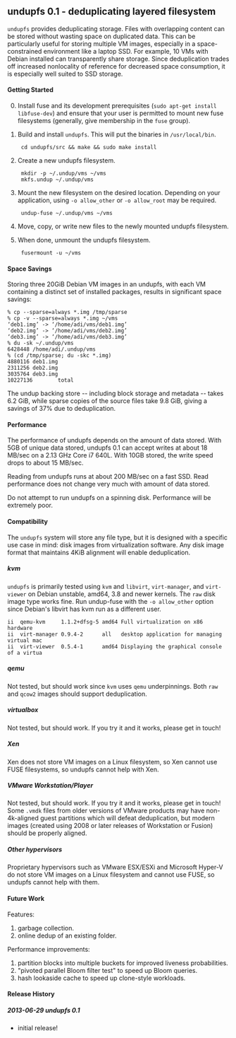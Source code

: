 ## undupfs 0.1 - deduplicating layered filesystem

`undupfs` provides deduplicating storage.  Files with overlapping content can be
stored without wasting space on duplicated data.  This can be particularly
useful for storing multiple VM images, especially in a space-constrained
environment like a laptop SSD.  For example, 10 VMs with Debian installed can
transparently share storage.  Since deduplication trades off increased
nonlocality of reference for decreased space consumption, it is especially well
suited to SSD storage.

#### Getting Started

0. Install fuse and its development prerequisites (`sudo apt-get install
libfuse-dev`) and ensure that your user is permitted to mount new fuse
filesystems (generally, give membership in the `fuse` group).
1. Build and install `undupfs`.  This will put the binaries in `/usr/local/bin`.

        cd undupfs/src && make && sudo make install

2. Create a new undupfs filesystem.

        mkdir -p ~/.undup/vms ~/vms
        mkfs.undup ~/.undup/vms

3. Mount the new filesystem on the desired location.  Depending on your
application, using `-o allow_other` or `-o allow_root` may be required.

        undup-fuse ~/.undup/vms ~/vms

4. Move, copy, or write new files to the newly mounted undupfs filesystem.
5. When done, unmount the undupfs filesystem.

        fusermount -u ~/vms

#### Space Savings

Storing three 20GiB Debian VM images in an undupfs, with each VM containing a
distinct set of installed packages, results in significant space savings:

```
% cp --sparse=always *.img /tmp/sparse
% cp -v --sparse=always *.img ~/vms
‘deb1.img’ -> ‘/home/adi/vms/deb1.img’
‘deb2.img’ -> ‘/home/adi/vms/deb2.img’
‘deb3.img’ -> ‘/home/adi/vms/deb3.img’
% du -sk ~/.undup/vms
6428448 /home/adi/.undup/vms
% (cd /tmp/sparse; du -skc *.img)
4880116 deb1.img
2311256 deb2.img
3035764 deb3.img
10227136        total
```

The undup backing store -- including block storage and metadata -- takes
6.2 GiB, while sparse copies of the source files take 9.8 GiB, giving a savings
of 37% due to deduplication.

#### Performance

The performance of undupfs depends on the amount of data stored.  With 5GB
of unique data stored, undupfs 0.1 can accept writes at about 18 MB/sec on a
2.13 GHz Core i7 640L.  With 10GB stored, the write speed drops to about 15
MB/sec.

Reading from undupfs runs at about 200 MB/sec on a fast SSD.  Read performance
does not change very much with amount of data stored.

Do not attempt to run undupfs on a spinning disk.  Performance will be
extremely poor.

#### Compatibility

The `undupfs` system will store any file type, but it is designed with a
specific use case in mind:  disk images from virtualization software.  Any disk
image format that maintains 4KiB alignment will enable deduplication.

##### kvm

`undupfs` is primarily tested using `kvm` and `libvirt`, `virt-manager`, and
`virt-viewer` on Debian unstable, amd64, 3.8 and newer kernels.  The `raw` disk
image type works fine.  Run undup-fuse with the `-o allow_other` option since
Debian's libvirt has kvm run as a different user.

```
ii  qemu-kvm     1.1.2+dfsg-5 amd64 Full virtualization on x86 hardware
ii  virt-manager 0.9.4-2      all   desktop application for managing virtual mac
ii  virt-viewer  0.5.4-1      amd64 Displaying the graphical console of a virtua
```

##### qemu

Not tested, but should work since `kvm` uses `qemu` underpinnings.  Both `raw`
and `qcow2` images should support deduplication.

##### virtualbox

Not tested, but should work.  If you try it and it works, please get in touch!

##### Xen

Xen does not store VM images on a Linux filesystem, so Xen cannot use FUSE
filesystems, so undupfs cannot help with Xen.

##### VMware Workstation/Player

Not tested, but should work.  If you try it and it works, please get in touch!
Some `.vmdk` files from older versions of VMware products may have
non-4k-aligned guest partitions which will defeat deduplication, but modern
images (created using 2008 or later releases of Workstation or Fusion) should
be properly aligned.

##### Other hypervisors

Proprietary hypervisors such as VMware ESX/ESXi and Microsoft Hyper-V do not
store VM images on a Linux filesystem and cannot use FUSE, so undupfs cannot
help with them.

#### Future Work

Features:

1. garbage collection.
2. online dedup of an existing folder.

Performance improvements:

1. partition blocks into multiple buckets for improved liveness probabilities.
2. "pivoted parallel Bloom filter test" to speed up Bloom queries.
3. hash lookaside cache to speed up clone-style workloads.

#### Release History

##### 2013-06-29 undupfs 0.1
- initial release!
